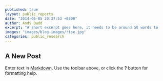 ```yaml
---
published: true
layout: public_reports
date: "2014-05-05 20:37:53 +0800"
author: Andy Budd
excerpt: "A short excerpt goes here, it needs to be around 50 words to keep a standard look and feel between each blog \"box\". It is best to make is impactful without giving too much content away. You are looking to entice to reader to click read more."
images: "images/blog-images/rise.jpg"
categories: public_research
---
```

## A New Post

Enter text in [Markdown](http://daringfireball.net/projects/markdown/). Use the toolbar above, or click the **?** button for formatting help.
